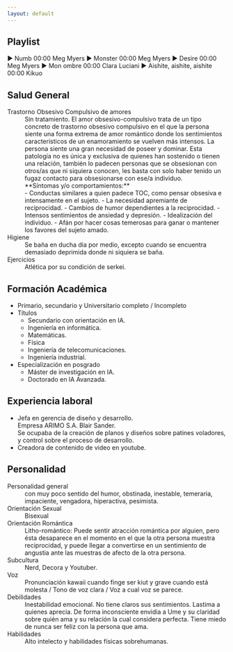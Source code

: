 ```yaml
---
layout: default
---
```

## Playlist
► Numb  			00:00
Meg Myers
► Monster  			00:00
Meg Myers
► Desire 			00:00
Meg Myers
► Mon ombre			00:00
Clara Luciani
► Aishite, aishite, aishite	00:00
Kikuo

## Salud General
<dt>Trastorno Obsesivo Compulsivo de amores</dt> <dd>Sin tratamiento.
El amor obsesivo-compulsivo trata de un tipo concreto de trastorno obsesivo compulsivo en el que la persona siente una forma extrema de amor romántico donde los sentimientos característicos de un enamoramiento se vuelven más intensos. La persona siente una gran necesidad de poseer y dominar.
Esta patología no es única y exclusiva de quienes han sostenido o tienen una relación, también lo padecen personas que se obsesionan con otros/as que ni siquiera conocen, les basta con solo haber tenido un fugaz contacto para obsesionarse con ese/a individuo.<br>
**Síntomas y/o comportamientos:**<br>
- Conductas similares a quien padece TOC, como pensar obsesiva e intensamente en el sujeto.
- La necesidad apremiante de reciprocidad.
- Cambios de humor dependientes a la reciprocidad.
- Intensos sentimientos de ansiedad y depresión.
- Idealización del individuo.
- Afán por hacer cosas temerosas para ganar o mantener los favores del sujeto amado. </dd>
<dt>Higiene</dt> <dd>Se baña en ducha dia por medio, excepto cuando se encuentra demasiado deprimida donde ni siquiera se baña. </dd>
<dt>Ejercicios</dt> <dd>Atlética por su condición de serkei.  </dd>


## Formación Académica
- Primario, secundario y Universitario completo / Incompleto
- Títulos
  - Secundario con orientación en IA.
  - Ingeniería en informática.
  - Matemáticas.
  - Física 
  - Ingeniería de telecomunicaciones.
  - Ingeniería industrial.
- Especialización en posgrado 
  - Máster de investigación en IA. 
  - Doctorado en IA Avanzada.

## Experiencia laboral
- Jefa en gerencia de diseño y desarrollo. <br>Empresa ARIMO S.A. Blair Sander. <br>Se ocupaba de la creación de planos y diseños sobre patines voladores, y control sobre el proceso de desarrollo. 
- Creadora de contenido de video en youtube.

## Personalidad
<dt>Personalidad general</dt> <dd>con muy poco sentido del humor, obstinada, inestable, temeraria, impaciente, vengadora, hiperactiva, pesimista.</dd>
<dt>Orientación Sexual</dt> <dd>Bisexual</dd>
<dt>Orientación Romántica</dt> <dd>  
Litho-romántico: Puede sentir atracción romántica por alguien, pero ésta desaparece en el momento en el que la otra persona muestra reciprocidad, y puede llegar a convertirse en un sentimiento de angustia ante las muestras de afecto de la otra persona.</dd>
<dt>Subcultura</dt> <dd>Nerd, Decora y Youtuber.</dd>
<dt>Voz</dt> <dd>Pronunciación kawaii cuando finge ser kiut y grave cuando está molesta / Tono de voz clara / Voz a cual voz se parece.</dd>
<dt>Debilidades</dt> <dd>Inestabilidad emocional. No tiene claros sus sentimientos. Lastima a quienes aprecia. De forma inconsciente envidia a Ume y su claridad sobre quién ama y su relación la cual considera perfecta. Tiene miedo de nunca ser feliz con la persona que ama.</dd>
<dt>Habilidades</dt><dd> Alto intelecto y habilidades físicas sobrehumanas. </dd>
